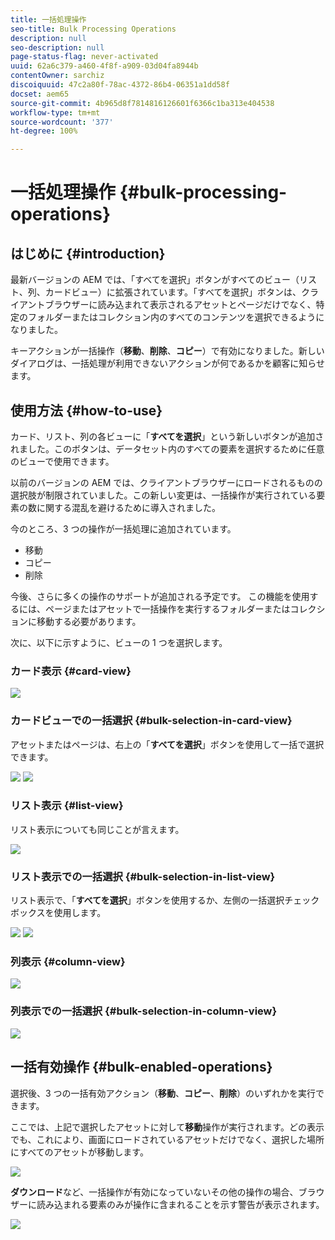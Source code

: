 ```yaml
---
title: 一括処理操作
seo-title: Bulk Processing Operations
description: null
seo-description: null
page-status-flag: never-activated
uuid: 62a6c379-a460-4f8f-a909-03d04fa8944b
contentOwner: sarchiz
discoiquuid: 47c2a80f-78ac-4372-86b4-06351a1dd58f
docset: aem65
source-git-commit: 4b965d8f7814816126601f6366c1ba313e404538
workflow-type: tm+mt
source-wordcount: '377'
ht-degree: 100%

---
```



# 一括処理操作 {#bulk-processing-operations}

## はじめに {#introduction}

最新バージョンの AEM では、「すべてを選択」ボタンがすべてのビュー（リスト、列、カードビュー）に拡張されています。「すべてを選択」ボタンは、クライアントブラウザーに読み込まれて表示されるアセットとページだけでなく、特定のフォルダーまたはコレクション内のすべてのコンテンツを選択できるようになりました。

キーアクションが一括操作（**移動**、**削除**、**コピー**）で有効になりました。新しいダイアログは、一括処理が利用できないアクションが何であるかを顧客に知らせます。

## 使用方法 {#how-to-use}

カード、リスト、列の各ビューに「**すべてを選択**」という新しいボタンが追加されました。このボタンは、データセット内のすべての要素を選択するために任意のビューで使用できます。

以前のバージョンの AEM では、クライアントブラウザーにロードされるものの選択肢が制限されていました。この新しい変更は、一括操作が実行されている要素の数に関する混乱を避けるために導入されました。

今のところ、3 つの操作が一括処理に追加されています。

* 移動
* コピー
* 削除

今後、さらに多くの操作のサポートが追加される予定です。
この機能を使用するには、ページまたはアセットで一括操作を実行するフォルダーまたはコレクションに移動する必要があります。

次に、以下に示すように、ビューの 1 つを選択します。

### カード表示 {#card-view}

![](assets/unu.png)

### カードビューでの一括選択 {#bulk-selection-in-card-view}

アセットまたはページは、右上の「**すべてを選択**」ボタンを使用して一括で選択できます。

![](assets/doi.png) ![](assets/trei.png)

### リスト表示 {#list-view}

リスト表示についても同じことが言えます。

![](assets/patru_modified.png)

### リスト表示での一括選択 {#bulk-selection-in-list-view}

リスト表示で、「**すべてを選択**」ボタンを使用するか、左側の一括選択チェックボックスを使用します。

![](assets/cinci.png) ![](assets/sase.png)

### 列表示 {#column-view}

![](assets/sapte.png)

### 列表示での一括選択 {#bulk-selection-in-column-view}

![](assets/opt.png)

## 一括有効操作 {#bulk-enabled-operations}

選択後、3 つの一括有効アクション（**移動**、**コピー**、**削除**）のいずれかを実行できます。

ここでは、上記で選択したアセットに対して&#x200B;**移動**&#x200B;操作が実行されます。どの表示でも、これにより、画面にロードされているアセットだけでなく、選択した場所にすべてのアセットが移動します。

![](assets/noua.png)

**ダウンロード**&#x200B;など、一括操作が有効になっていないその他の操作の場合、ブラウザーに読み込まれる要素のみが操作に含まれることを示す警告が表示されます。

![](assets/zece.png)
